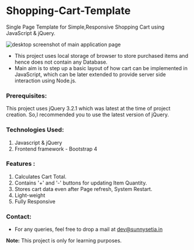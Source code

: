 # Shopping-Cart-Template
Single Page Template for Simple,Responsive Shopping Cart using JavaScript & jQuery.

![desktop screenshot of main application page](https://github.com/jazzninja/Shopping-Cart-Template/desktop-screenshot.png?raw=true)

<ul>
<li>This project uses local storage of browser to store purchased items and hence does not contain any Database.</li>
<li>Main aim is to step up a basic layout of how cart can be implemented in JavaScript, which can be later extended
to provide server side interaction using Node.js.</li>
</ul>

<h3>Prerequisites:</h3>

This project uses jQuery 3.2.1 which was latest at the time of project creation.
So,I recommended you to use the latest version of jQuery.

<h3>Technologies Used:</h3>

1. Javascript & jQuery
3. Frontend framework - Bootstrap 4

<h3>Features :</h3>

1. Calculates Cart Total.
2. Contains '+' and '-' buttons for updating Item Quantity.
3. Stores cart data even after Page refresh, System Restart.
4. Light-weight
5. Fully Responsive

<h3>Contact:</h3>

* For any queries, feel free to drop a mail at dev@sunnysetia.in

<b>Note:</b> This project is only for learning purposes. 
